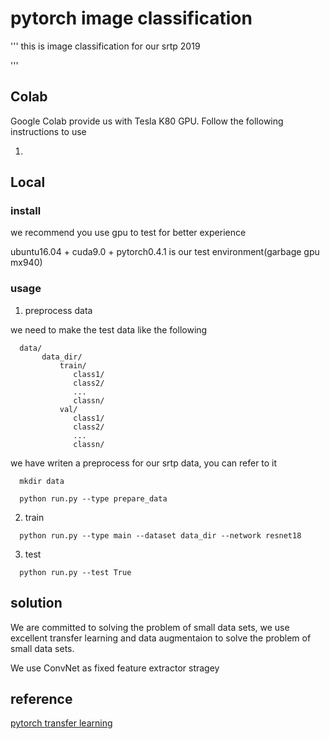 # pytorch image classification
'''
this is image classification for our srtp 2019

'''

## Colab
Google Colab provide us with Tesla K80 GPU. Follow the following instructions to use

1. 




## Local


### install
we recommend you use gpu to test for better experience

ubuntu16.04 + cuda9.0 + pytorch0.4.1 is our test environment(garbage gpu mx940)

### usage

1. preprocess data

  we need to make the test data like the following
```
  data/
       data_dir/
           train/
              class1/
              class2/
              ...
              classn/
           val/
              class1/
              class2/
              ...
              classn/

```  
  we have writen a preprocess for our srtp data, you can refer to it

```
  mkdir data

  python run.py --type prepare_data
```

2. train
```
  python run.py --type main --dataset data_dir --network resnet18
```

3. test

```
  python run.py --test True
```


## solution

We are committed to solving the problem of small data sets, we use excellent transfer learning and data augmentaion to solve the problem of small data sets.

We use ConvNet as fixed feature extractor stragey 

## reference

[pytorch transfer learning](https://pytorch.org/tutorials/beginner/transfer_learning_tutorial.html)




